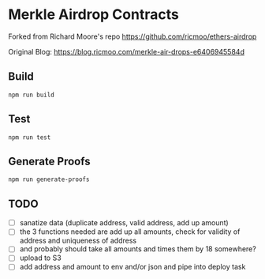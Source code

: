 # Merkle Airdrop Contracts

Forked from Richard Moore's repo https://github.com/ricmoo/ethers-airdrop

Original Blog: https://blog.ricmoo.com/merkle-air-drops-e6406945584d

## Build

```
npm run build
```

## Test

```
npm run test
```

## Generate Proofs

```
npm run generate-proofs
```

## TODO 

  - [ ] sanatize data (duplicate address, valid address, add up amount)
  - [ ] the 3 functions needed are add up all amounts, check for validity of address and uniqueness of address
  - [ ] and probably should take all amounts and times them by 18 somewhere?
  - [ ] upload to S3
  - [ ] add address and amount to env and/or json and pipe into deploy task
